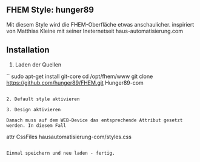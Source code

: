 ## FHEM Style: hunger89
Mit diesem Style wird die FHEM-Oberfläche etwas anschaulicher.
inspiriert von Matthias Kleine mit seiner Ineternetseit haus-automatisierung.com

## Installation

1. Laden der Quellen

``
sudo apt-get install git-core
cd /opt/fhem/www
git clone https://github.com/hunger89/FHEM.git Hunger89-com
```

2. Default style aktivieren

3. Design aktivieren

Danach muss auf dem WEB-Device das entsprechende Attribut gesetzt werden. In diesem Fall

```
attr CssFiles hausautomatisierung-com/styles.css
```

Einmal speichern und neu laden - fertig.
